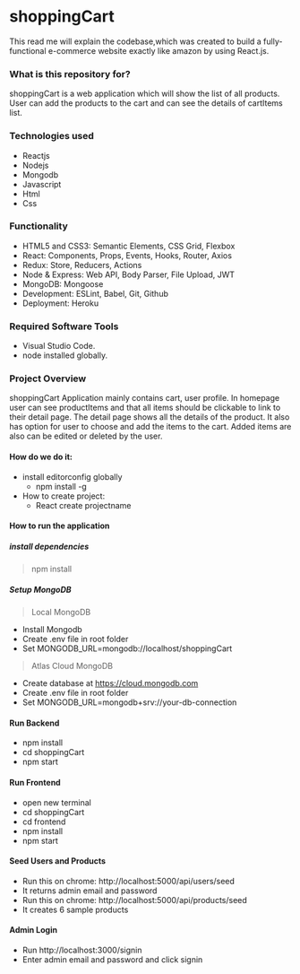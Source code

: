 # shoppingCart #
This read me will explain the codebase,which was created to build a fully-functional e-commerce website exactly like amazon by using React.js.

### What is this repository for? ###
  shoppingCart is a web application which will show the list of all products. User can add the products to the cart and can see the details of cartItems list.
  
### Technologies used ###
 * Reactjs
 * Nodejs
 * Mongodb
 * Javascript
 * Html
 * Css

### Functionality ###
 * HTML5 and CSS3: Semantic Elements, CSS Grid, Flexbox
 * React: Components, Props, Events, Hooks, Router, Axios
 * Redux: Store, Reducers, Actions
 * Node & Express: Web API, Body Parser, File Upload, JWT
 * MongoDB: Mongoose
 * Development: ESLint, Babel, Git, Github
 * Deployment: Heroku

### Required Software Tools ###
  * Visual Studio Code.
  * node installed  globally.

### Project Overview ###
shoppingCart Application mainly contains cart, user profile.
In homepage user can see productItems and that all items should be clickable to link to their detail page. The detail page shows all the details of the product. It also has option for user to choose and add the items to the cart. Added items are also can be edited or deleted by the user.
   
#### How do we do it: ####
* install editorconfig globally
  * npm install -g
* How to create project:
  * React create projectname


#### How to run the application ####
##### install dependencies #####
> npm install
##### Setup MongoDB #####
> Local MongoDB
   * Install Mongodb
   * Create .env file in root folder
   * Set MONGODB_URL=mongodb://localhost/shoppingCart
> Atlas Cloud MongoDB
   * Create database at https://cloud.mongodb.com
   * Create .env file in root folder
   * Set MONGODB_URL=mongodb+srv://your-db-connection

#### Run Backend ####
 * npm install
 * cd shoppingCart
 * npm start
 
#### Run Frontend ####
 * open new terminal
 * cd shoppingCart
 * cd frontend
 * npm install
 * npm start

#### Seed Users and Products ####
 * Run this on chrome: http://localhost:5000/api/users/seed
 * It returns admin email and password
 * Run this on chrome: http://localhost:5000/api/products/seed
 * It creates 6 sample products

#### Admin Login ####
 * Run http://localhost:3000/signin
 * Enter admin email and password and click signin




